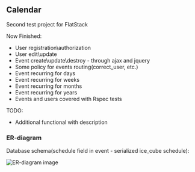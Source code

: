## Calendar

Second test project for FlatStack

Now Finished:

- User registration\authorization
- User edit\update
- Event create\update\destroy - through ajax and jquery
- Some policy for events routing(correct_user, etc.)
- Event recurring for days
- Event recurring for weeks
- Event recurring for months
- Event recurring for years
- Events and users covered with Rspec tests

TODO:

- Additional functional with description

### ER-diagram

Database schema(schedule field in event - serialized ice_cube schedule):

![ER-diagram image](https://res.cloudinary.com/djfhtqjzs/image/upload/v1474139508/Calendar_wgohe6.png)

